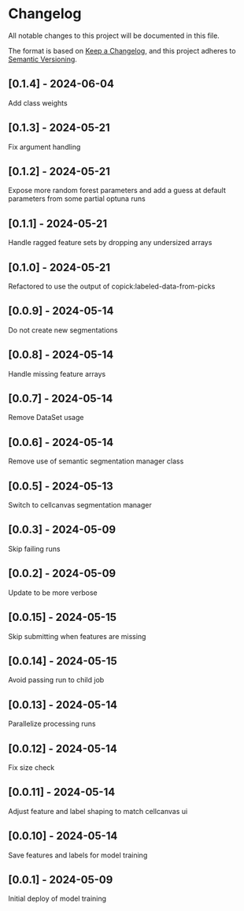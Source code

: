 # Changelog
All notable changes to this project will be documented in this file.

The format is based on [Keep a Changelog](https://keepachangelog.com/en/1.0.0/),
and this project adheres to [Semantic Versioning](https://semver.org/spec/v2.0.0.html).

## [0.1.4] - 2024-06-04
Add class weights

## [0.1.3] - 2024-05-21
Fix argument handling

## [0.1.2] - 2024-05-21
Expose more random forest parameters and add a guess at default parameters from some partial optuna runs

## [0.1.1] - 2024-05-21
Handle ragged feature sets by dropping any undersized arrays

## [0.1.0] - 2024-05-21
Refactored to use the output of copick:labeled-data-from-picks

## [0.0.9] - 2024-05-14
Do not create new segmentations

## [0.0.8] - 2024-05-14
Handle missing feature arrays

## [0.0.7] - 2024-05-14
Remove DataSet usage

## [0.0.6] - 2024-05-14
Remove use of semantic segmentation manager class

## [0.0.5] - 2024-05-13
Switch to cellcanvas segmentation manager

## [0.0.3] - 2024-05-09
Skip failing runs

## [0.0.2] - 2024-05-09
Update to be more verbose

## [0.0.15] - 2024-05-15
Skip submitting when features are missing

## [0.0.14] - 2024-05-15
Avoid passing run to child job

## [0.0.13] - 2024-05-14
Parallelize processing runs

## [0.0.12] - 2024-05-14
Fix size check

## [0.0.11] - 2024-05-14
Adjust feature and label shaping to match cellcanvas ui

## [0.0.10] - 2024-05-14
Save features and labels for model training

## [0.0.1] - 2024-05-09
Initial deploy of model training
